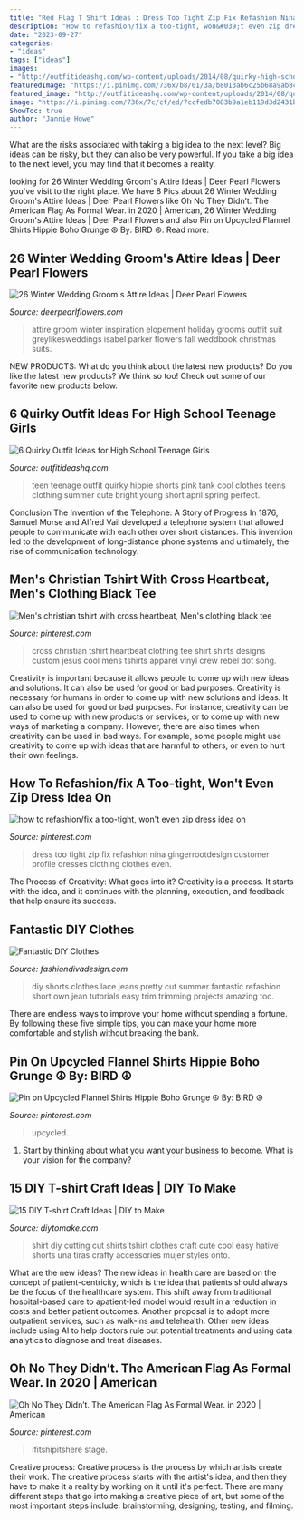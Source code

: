 ```yaml
---
title: "Red Flag T Shirt Ideas : Dress Too Tight Zip Fix Refashion Nina Gingerrootdesign Customer Profile Dresses Clothing Clothes Even"
description: "How to refashion/fix a too-tight, won&#039;t even zip dress idea on"
date: "2023-09-27"
categories:
- "ideas"
tags: ["ideas"]
images:
- "http://outfitideashq.com/wp-content/uploads/2014/08/quirky-high-school-teenage-girls-outfit-ideas-5.jpg"
featuredImage: "https://i.pinimg.com/736x/b8/01/3a/b8013ab6c25b68a9ab8c3364460bfe16.jpg"
featured_image: "http://outfitideashq.com/wp-content/uploads/2014/08/quirky-high-school-teenage-girls-outfit-ideas-5.jpg"
image: "https://i.pinimg.com/736x/7c/cf/ed/7ccfedb7083b9a1eb119d3d2431bf1c9.jpg"
ShowToc: true
author: "Jannie Howe"
---
```



What are the risks associated with taking a big idea to the next level?
Big ideas can be risky, but they can also be very powerful. If you take a big idea to the next level, you may find that it becomes a reality.

	

		
looking for 26 Winter Wedding Groom&#039;s Attire Ideas | Deer Pearl Flowers you've visit to the right place. We have 8 Pics about 26 Winter Wedding Groom&#039;s Attire Ideas | Deer Pearl Flowers like Oh No They Didn’t. The American Flag As Formal Wear. in 2020 | American, 26 Winter Wedding Groom&#039;s Attire Ideas | Deer Pearl Flowers and also Pin on Upcycled Flannel Shirts Hippie Boho Grunge ☮ By: BIRD ☮. Read more:
		
    
## 26 Winter Wedding Groom&#039;s Attire Ideas | Deer Pearl Flowers

<img loading=lazy src="http://www.deerpearlflowers.com/wp-content/uploads/2015/09/Winter-Wedding-Grooms-Attire-Ideas-14.jpg" onerror="this.onerror=null;this.src='https://tse1.mm.bing.net/th?id=OIP.F6hFOJKsiEYOgOp9g4uaDQHaKD&amp;pid=15.1';" alt="26 Winter Wedding Groom&#039;s Attire Ideas | Deer Pearl Flowers">

_Source: deerpearlflowers.com_

>attire groom winter inspiration elopement holiday grooms outfit suit greylikesweddings isabel parker flowers fall weddbook christmas suits. 

	

NEW PRODUCTS: What do you think about the latest new products?
Do you like the latest new products? We think so too! Check out some of our favorite new products below.

    
## 6 Quirky Outfit Ideas For High School Teenage Girls

<img loading=lazy src="http://outfitideashq.com/wp-content/uploads/2014/08/quirky-high-school-teenage-girls-outfit-ideas-5.jpg" onerror="this.onerror=null;this.src='https://tse4.mm.bing.net/th?id=OIP.1nt9tf91HA6CyzwaeD6N4gHaJ5&amp;pid=15.1';" alt="6 Quirky Outfit Ideas for High School Teenage Girls">

_Source: outfitideashq.com_

>teen teenage outfit quirky hippie shorts pink tank cool clothes teens clothing summer cute bright young short april spring perfect. 

	

Conclusion
The Invention of the Telephone: A Story of Progress
In 1876, Samuel Morse and Alfred Vail developed a telephone system that allowed people to communicate with each other over short distances. This invention led to the development of long-distance phone systems and ultimately, the rise of communication technology.

    
## Men&#039;s Christian Tshirt With Cross Heartbeat, Men&#039;s Clothing Black Tee

<img loading=lazy src="https://i.pinimg.com/736x/b8/01/3a/b8013ab6c25b68a9ab8c3364460bfe16.jpg" onerror="this.onerror=null;this.src='https://tse3.mm.bing.net/th?id=OIP.tPTgCtbZVvN7LfAt69FHAgHaKd&amp;pid=15.1';" alt="Men&#039;s christian tshirt with cross heartbeat, Men&#039;s clothing black tee">

_Source: pinterest.com_

>cross christian tshirt heartbeat clothing tee shirt shirts designs custom jesus cool mens tshirts apparel vinyl crew rebel dot song. 

	

Creativity is important because it allows people to come up with new ideas and solutions. It can also be used for good or bad purposes.
Creativity is necessary for humans in order to come up with new solutions and ideas. It can also be used for good or bad purposes. For instance, creativity can be used to come up with new products or services, or to come up with new ways of marketing a company. However, there are also times when creativity can be used in bad ways. For example, some people might use creativity to come up with ideas that are harmful to others, or even to hurt their own feelings.

    
## How To Refashion/fix A Too-tight, Won&#039;t Even Zip Dress Idea On

<img loading=lazy src="https://s-media-cache-ak0.pinimg.com/736x/ff/d4/bf/ffd4bfeaa88033408da6a5712c71bed3.jpg" onerror="this.onerror=null;this.src='https://tse1.mm.bing.net/th?id=OIP.f4C85Ae8z7Bo24-dUXKuHgHaJ4&amp;pid=15.1';" alt="how to refashion/fix a too-tight, won&#039;t even zip dress idea on">

_Source: pinterest.com_

>dress too tight zip fix refashion nina gingerrootdesign customer profile dresses clothing clothes even. 

	

The Process of Creativity: What goes into it?
Creativity is a process. It starts with the idea, and it continues with the planning, execution, and feedback that help ensure its success.

    
## Fantastic DIY Clothes

<img loading=lazy src="http://www.fashiondivadesign.com/wp-content/uploads/2013/11/cut-off-shorts-close.jpg" onerror="this.onerror=null;this.src='https://tse4.mm.bing.net/th?id=OIP.oa9A4avZnL_ojI8mmHAesgHaLH&amp;pid=15.1';" alt="Fantastic DIY Clothes">

_Source: fashiondivadesign.com_

>diy shorts clothes lace jeans pretty cut summer fantastic refashion short own jean tutorials easy trim trimming projects amazing too. 

	

There are endless ways to improve your home without spending a fortune. By following these five simple tips, you can make your home more comfortable and stylish without breaking the bank.

    
## Pin On Upcycled Flannel Shirts Hippie Boho Grunge ☮ By: BIRD ☮

<img loading=lazy src="https://i.pinimg.com/736x/7c/cf/ed/7ccfedb7083b9a1eb119d3d2431bf1c9.jpg" onerror="this.onerror=null;this.src='https://tse3.mm.bing.net/th?id=OIP.D82IR-uxZyoqkG7Ay6xe2QHaJ3&amp;pid=15.1';" alt="Pin on Upcycled Flannel Shirts Hippie Boho Grunge ☮ By: BIRD ☮">

_Source: pinterest.com_

>upcycled. 

	

1) Start by thinking about what you want your business to become. What is your vision for the company?

    
## 15 DIY T-shirt Craft Ideas | DIY To Make

<img loading=lazy src="http://www.diytomake.com/wp-content/uploads/2018/07/DIY-Tshirt-Cut.jpg" onerror="this.onerror=null;this.src='https://tse3.mm.bing.net/th?id=OIP.0pRDoGHyxSplZtpEeJkiJwHaLH&amp;pid=15.1';" alt="15 DIY T-shirt Craft Ideas | DIY to Make">

_Source: diytomake.com_

>shirt diy cutting cut shirts tshirt clothes craft cute cool easy hative shorts una tiras crafty accessories mujer styles onto. 

	

What are the new ideas?
The new ideas in health care are based on the concept of patient-centricity, which is the idea that patients should always be the focus of the healthcare system. This shift away from traditional hospital-based care to apatient-led model would result in a reduction in costs and better patient outcomes. Another proposal is to adopt more outpatient services, such as walk-ins and telehealth. Other new ideas include using AI to help doctors rule out potential treatments and using data analytics to diagnose and treat diseases.

    
## Oh No They Didn’t. The American Flag As Formal Wear. In 2020 | American

<img loading=lazy src="https://i.pinimg.com/736x/b4/e8/d7/b4e8d76b3bd17b5092fef69db70242e1.jpg" onerror="this.onerror=null;this.src='https://tse3.mm.bing.net/th?id=OIP.ociz7RKtKdOMtR3jFAC7tQHaK9&amp;pid=15.1';" alt="Oh No They Didn’t. The American Flag As Formal Wear. in 2020 | American">

_Source: pinterest.com_

>ifitshipitshere stage. 

	

Creative process:
Creative process is the process by which artists create their work. The creative process starts with the artist's idea, and then they have to make it a reality by working on it until it's perfect. There are many different steps that go into making a creative piece of art, but some of the most important steps include: brainstorming, designing, testing, and filming.

